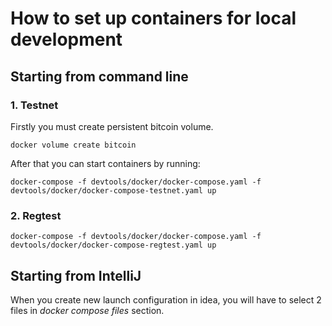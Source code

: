 # How to set up containers for local development

## Starting from command line

### 1. Testnet
Firstly you must create persistent bitcoin volume.
```
docker volume create bitcoin
```
After that you can start containers by running: 
```
docker-compose -f devtools/docker/docker-compose.yaml -f devtools/docker/docker-compose-testnet.yaml up
```

### 2. Regtest
```
docker-compose -f devtools/docker/docker-compose.yaml -f devtools/docker/docker-compose-regtest.yaml up
```

## Starting from IntelliJ
When you create new launch configuration in idea, you will have to select 2 files in _docker compose files_ section.
